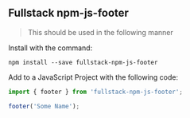 ## Fullstack npm-js-footer

> This should be used in the following manner

Install with the command:

```
npm install --save fullstack-npm-js-footer
```

Add to a JavaScript Project with the following code:

```javascript
import { footer } from 'fullstack-npm-js-footer';

footer('Some Name');
```